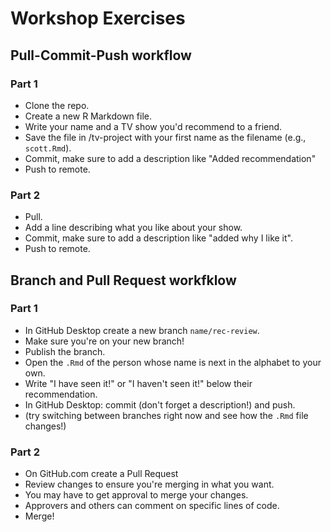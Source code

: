 # Workshop Exercises

## Pull-Commit-Push workflow
### Part 1
* Clone the repo.
* Create a new R Markdown file.
* Write your name and a TV show you'd recommend to a friend. 
* Save the file in /tv-project with your first name as the filename (e.g., `scott.Rmd`).
* Commit, make sure to add a description like "Added recommendation"
* Push to remote.

### Part 2
* Pull.
* Add a line describing what you like about your show. 
* Commit, make sure to add a description like "added why I like it".
* Push to remote. 

## Branch and Pull Request workfklow
### Part 1
* In GitHub Desktop create a new branch `name/rec-review`.
* Make sure you're on your new branch!
* Publish the branch. 
* Open the `.Rmd` of the person whose name is next in the alphabet to your own.
* Write "I have seen it!" or "I haven't seen it!" below their recommendation. 
* In GitHub Desktop: commit (don't forget a description!) and push. 
* (try switching between branches right now and see how the `.Rmd` file changes!)

### Part 2
* On GitHub.com create a Pull Request
* Review changes to ensure you're merging in what you want. 
* You may have to get approval to merge your changes.
* Approvers and others can comment on specific lines of code.
* Merge!